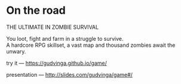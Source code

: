 # On the road  

THE ULTIMATE IN ZOMBIE SURVIVAL  

You loot, fight and farm in a struggle to survive.  
A hardcore RPG skillset, a vast map and thousand zombies await the unwary.

try it — https://gudvinga.github.io/game/

presentation — http://slides.com/gudvinga/game#/  
